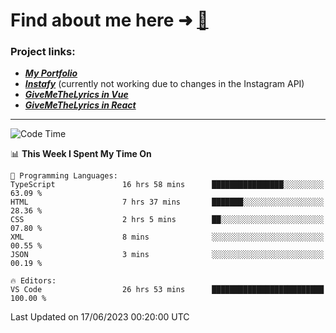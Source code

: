 # Find about me here ➜ [🧑](https://pauabella.dev)

### Project links:
- ***[My Portfolio](https://pauabella.dev)***
- ***[Instafy](https://instafy.me)*** (currently not working due to changes in the Instagram API)
- ***[GiveMeTheLyrics in Vue](https://lyrics.pauabella.dev)***
- ***[GiveMeTheLyrics in React](https://pauabella.dev/GiveMeTheLyrics)***

---
<!--START_SECTION:waka-->
![Code Time](http://img.shields.io/badge/Code%20Time-2%2C246%20hrs%2034%20mins-blue)

📊 **This Week I Spent My Time On** 

```text
💬 Programming Languages: 
TypeScript               16 hrs 58 mins      ████████████████░░░░░░░░░   63.09 % 
HTML                     7 hrs 37 mins       ███████░░░░░░░░░░░░░░░░░░   28.36 % 
CSS                      2 hrs 5 mins        ██░░░░░░░░░░░░░░░░░░░░░░░   07.80 % 
XML                      8 mins              ░░░░░░░░░░░░░░░░░░░░░░░░░   00.55 % 
JSON                     3 mins              ░░░░░░░░░░░░░░░░░░░░░░░░░   00.19 % 

🔥 Editors: 
VS Code                  26 hrs 53 mins      █████████████████████████   100.00 % 
```


 Last Updated on 17/06/2023 00:20:00 UTC
<!--END_SECTION:waka-->
